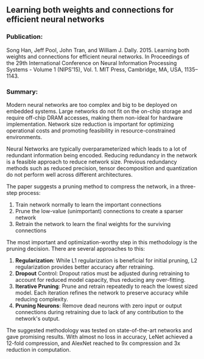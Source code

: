 ## Learning both weights and connections for efficient neural networks

### Publication:
Song Han, Jeff Pool, John Tran, and William J. Dally. 2015. Learning both weights and connections for efficient neural networks. In Proceedings of the 29th International Conference on Neural Information Processing Systems - Volume 1 (NIPS'15), Vol. 1. MIT Press, Cambridge, MA, USA, 1135–1143.

### Summary: 

Modern neural networks are too complex and big to be deployed on embedded systems. Large networks do not fit on the on-chip storage and require off-chip DRAM accesses, making them non-ideal for hardware implementation. Network size reduction is important for optimizing operational costs and promoting feasibility in resource-constrained environments. 

Neural Networks are typically overparameterized which leads to a lot of redundant information being encoded. Reducing redundancy in the network is a feasible approach to reduce network size. Previous redundancy methods such as reduced precision, tensor decomposition and quantization do not perform well across different architectures.

The paper suggests a pruning method to compress the network, in a three-step process:
1. Train network normally to learn the important connections
2. Prune the low-value (unimportant) connections to create a sparser network
3. Retrain the network to learn the final weights for the surviving connections

The most important and optimization-worthy step in this methodology is the pruning decision. There are several approaches to this:
1. **Regularization**: While L1 regularization is beneficial for initial pruning, L2 regularization provides better accuracy after retraining.
2. **Dropout** Control: Dropout ratios must be adjusted during retraining to account for reduced model capacity, thus reducing any over-fitting.
3. **Iterative Pruning**: Prune and retrain repeatedly to reach the lowest sized model. Each iteration refines the network to preserve accuracy while reducing complexity.
4. **Pruning Neurons**: Remove dead neurons with zero input or output connections during retraining due to lack of any contribution to the network's output.

The suggested methodology was tested on state-of-the-art networks and gave promising results. With almost no loss in accuracy, LeNet achieved a 12-fold compression, and AlexNet reached to 9x compression and 3x reduction in computation.